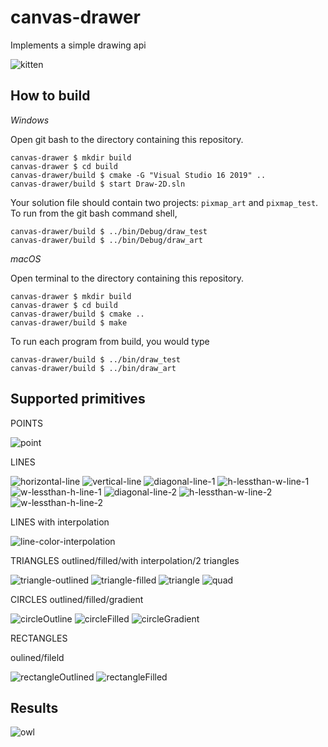 # canvas-drawer

Implements a simple drawing api


![kitten](https://user-images.githubusercontent.com/55757317/111721302-fb8e8e00-8835-11eb-87d8-d11d568dffee.png)



## How to build

*Windows*

Open git bash to the directory containing this repository.

```
canvas-drawer $ mkdir build
canvas-drawer $ cd build
canvas-drawer/build $ cmake -G "Visual Studio 16 2019" ..
canvas-drawer/build $ start Draw-2D.sln
```

Your solution file should contain two projects: `pixmap_art` and `pixmap_test`.
To run from the git bash command shell, 

```
canvas-drawer/build $ ../bin/Debug/draw_test
canvas-drawer/build $ ../bin/Debug/draw_art
```

*macOS*

Open terminal to the directory containing this repository.

```
canvas-drawer $ mkdir build
canvas-drawer $ cd build
canvas-drawer/build $ cmake ..
canvas-drawer/build $ make
```

To run each program from build, you would type

```
canvas-drawer/build $ ../bin/draw_test
canvas-drawer/build $ ../bin/draw_art
```

## Supported primitives

POINTS

![point](https://user-images.githubusercontent.com/55757317/111724248-49f25b80-883b-11eb-9892-614773d4333c.png)


LINES

![horizontal-line](https://user-images.githubusercontent.com/55757317/111714345-d2ff9780-8827-11eb-9bc4-c685e3a8947f.png) ![vertical-line](https://user-images.githubusercontent.com/55757317/111714359-d7c44b80-8827-11eb-91eb-7f45533288c9.png) ![diagonal-line-1](https://user-images.githubusercontent.com/55757317/111714369-dbf06900-8827-11eb-9566-ce8613252e59.png) ![h-lessthan-w-line-1](https://user-images.githubusercontent.com/55757317/111714382-e3177700-8827-11eb-8f01-a8af2f8832a5.png) ![w-lessthan-h-line-1](https://user-images.githubusercontent.com/55757317/111714386-e9a5ee80-8827-11eb-84e2-b765edcf16b5.png) ![diagonal-line-2](https://user-images.githubusercontent.com/55757317/111714399-f0ccfc80-8827-11eb-8936-289ce6a09197.png) ![h-lessthan-w-line-2](https://user-images.githubusercontent.com/55757317/111714416-f9bdce00-8827-11eb-9bf6-f1530a0e2607.png) ![w-lessthan-h-line-2](https://user-images.githubusercontent.com/55757317/111714425-fcb8be80-8827-11eb-84bc-6d0fe70201ac.png)

LINES with interpolation

![line-color-interpolation](https://user-images.githubusercontent.com/55757317/111714944-2aeace00-8829-11eb-8ba4-ffc810c5b62e.png)

TRIANGLES
outlined/filled/with interpolation/2 triangles


![triangle-outlined](https://user-images.githubusercontent.com/55757317/111715487-499d9480-882a-11eb-9134-f39db15ff681.png) ![triangle-filled](https://user-images.githubusercontent.com/55757317/111715495-4c988500-882a-11eb-86c5-f2f8ead5e260.png) ![triangle](https://user-images.githubusercontent.com/55757317/111715542-6e920780-882a-11eb-8e48-b7cced73d299.png) ![quad](https://user-images.githubusercontent.com/55757317/111716316-21af3080-882c-11eb-9577-254a2a489c76.png)

CIRCLES
outlined/filled/gradient

![circleOutline](https://user-images.githubusercontent.com/55757317/111715989-73a38680-882b-11eb-8f0b-1f1d306b4c28.png) ![circleFilled](https://user-images.githubusercontent.com/55757317/111715992-7605e080-882b-11eb-9261-71ff342ed4ce.png) ![circleGradient](https://user-images.githubusercontent.com/55757317/111715994-7900d100-882b-11eb-9346-3fddf9cca8c6.png)

RECTANGLES

oulined/fileld

![rectangleOutlined](https://user-images.githubusercontent.com/55757317/111716466-7b175f80-882c-11eb-9d65-f181c20cf85a.png) ![rectangleFilled](https://user-images.githubusercontent.com/55757317/111716471-7e125000-882c-11eb-8ef8-68121296b3ed.png)

## Results

![owl](https://user-images.githubusercontent.com/55757317/111714170-79976880-8827-11eb-85b6-61d9dacf5a3e.png)
